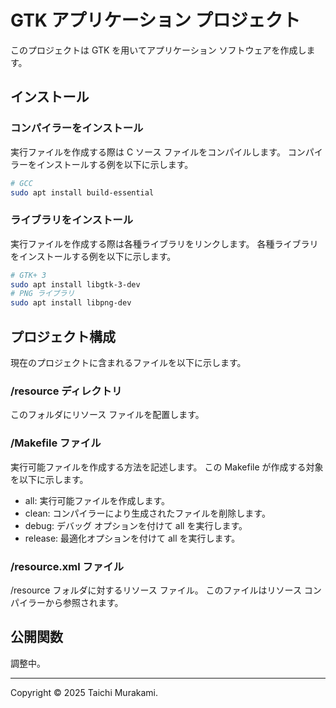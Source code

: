 ﻿# GTK アプリケーション プロジェクト
このプロジェクトは GTK を用いてアプリケーション ソフトウェアを作成します。

## インストール
### コンパイラーをインストール
実行ファイルを作成する際は C ソース ファイルをコンパイルします。
コンパイラーをインストールする例を以下に示します。

``` sh
# GCC
sudo apt install build-essential
```

### ライブラリをインストール
実行ファイルを作成する際は各種ライブラリをリンクします。
各種ライブラリをインストールする例を以下に示します。

``` sh
# GTK+ 3
sudo apt install libgtk-3-dev
# PNG ライブラリ
sudo apt install libpng-dev
```

## プロジェクト構成
現在のプロジェクトに含まれるファイルを以下に示します。

### /resource ディレクトリ
このフォルダにリソース ファイルを配置します。

### /Makefile ファイル
実行可能ファイルを作成する方法を記述します。
この Makefile が作成する対象を以下に示します。

- all: 実行可能ファイルを作成します。
- clean: コンパイラーにより生成されたファイルを削除します。
- debug: デバッグ オプションを付けて all を実行します。
- release: 最適化オプションを付けて all を実行します。

### /resource.xml ファイル
/resource フォルダに対するリソース ファイル。
このファイルはリソース コンパイラーから参照されます。

## 公開関数
調整中。

--------

Copyright © 2025 Taichi Murakami.
